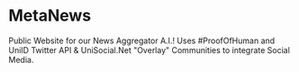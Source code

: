 # MetaNews
Public Website for our News Aggregator A.I.! Uses #ProofOfHuman and UniID Twitter API &amp; UniSocial.Net "Overlay" Communities to integrate Social Media.
